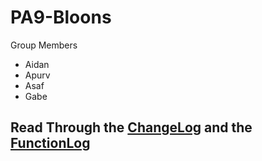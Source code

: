 # PA9-Bloons

Group Members
- Aidan
- Apurv
- Asaf
- Gabe

## Read Through the [ChangeLog](ChangeLog.md) and the [FunctionLog](FunctionLog.md)
